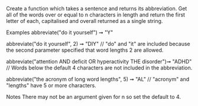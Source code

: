 Create a function which takes a sentence and returns its abbreviation. Get all of the words over or equal to n characters in length and return the first letter of each, capitalised and overall returned as a single string.

Examples
abbreviate("do it yourself") ➞ "Y"

abbreviate("do it yourself", 2) ➞ "DIY"
// "do" and "it" are included because the second parameter specified that word lengths 2 are allowed.

abbreviate("attention AND deficit OR hyperactivity THE disorder")➞ "ADHD"
// Words below the default 4 characters are not included in the abbreviation.

abbreviate("the acronym of long word lengths", 5) ➞ "AL"
// "acronym" and "lengths" have 5 or more characters.

Notes
There may not be an argument given for n so set the default to 4.